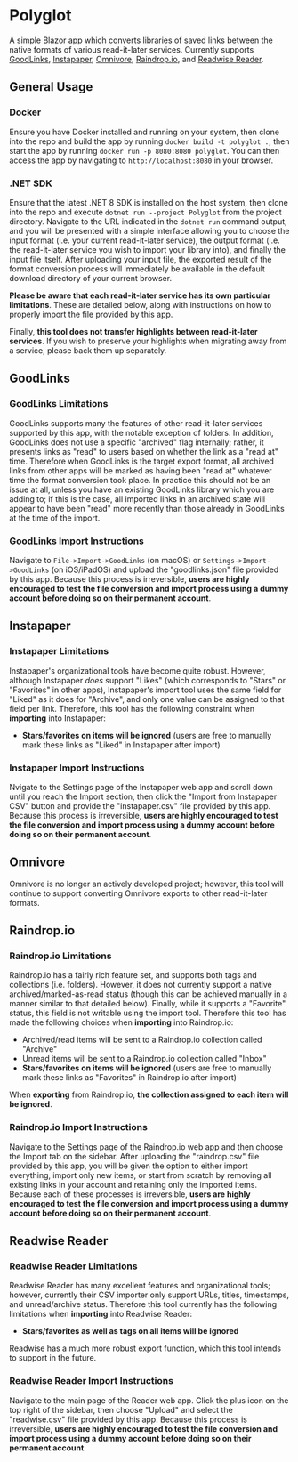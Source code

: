 # Polyglot

A simple Blazor app which converts libraries of saved links between the native formats of various read-it-later services. Currently supports [GoodLinks](https://goodlinks.app/), [Instapaper](https://www.instapaper.com/), [Omnivore](https://omnivore.app/), [Raindrop.io](https://raindrop.io/), and [Readwise Reader](https://readwise.io/read).

## General Usage

### Docker

Ensure you have Docker installed and running on your system, then clone into the repo and build the app by running `docker build -t polyglot .`, then start the app by running `docker run -p 8080:8080 polyglot`. You can then access the app by navigating to `http://localhost:8080` in your browser.

### .NET SDK

Ensure that the latest .NET 8 SDK is installed on the host system, then clone into the repo and execute `dotnet run --project Polyglot` from the project directory. Navigate to the URL indicated in the `dotnet run` command output, and you will be presented with a simple interface allowing you to choose the input format (i.e. your current read-it-later service), the output format (i.e. the read-it-later service you wish to import your library into), and finally the input file itself. After uploading your input file, the exported result of the format conversion process will immediately be available in the default download directory of your current browser.

**Please be aware that each read-it-later service has its own particular limitations**. These are detailed below, along with instructions on how to properly import the file provided by this app.

Finally, **this tool does not transfer highlights between read-it-later services**. If you wish to preserve your highlights when migrating away from a service, please back them up separately.

## GoodLinks

### GoodLinks Limitations

GoodLinks supports many the features of other read-it-later services supported by this app, with the notable exception of folders. In addition, GoodLinks does not use a specific "archived" flag internally; rather, it presents links as "read" to users based on whether the link as a "read at" time. Therefore when GoodLinks is the target export format, all archived links from other apps will be marked as having been "read at" whatever time the format conversion took place. In practice this should not be an issue at all, unless you have an existing GoodLinks library which you are adding to; if this is the case, all imported links in an archived state will appear to have been "read" more recently than those already in GoodLinks at the time of the import.

### GoodLinks Import Instructions

Navigate to `File->Import->GoodLinks` (on macOS) or `Settings->Import->GoodLinks` (on iOS/iPadOS) and upload the "goodlinks.json" file provided by this app. Because this process is irreversible, **users are highly encouraged to test the file conversion and import process using a dummy account before doing so on their permanent account**.

## Instapaper

### Instapaper Limitations

Instapaper's organizational tools have become quite robust. However, although Instapaper *does* support "Likes" (which corresponds to "Stars" or "Favorites" in other apps), Instapaper's import tool uses the same field for "Liked" as it does for "Archive", and only one value can be assigned to that field per link. Therefore, this tool has the following constraint when **importing** into Instapaper:

* **Stars/favorites on items will be ignored** (users are free to manually mark these links as "Liked" in Instapaper after import)

### Instapaper Import Instructions

Nvigate to the Settings page of the Instapaper web app and scroll down until you reach the Import section, then click the "Import from Instapaper CSV" button and provide the "instapaper.csv" file provided by this app. Because this process is irreversible, **users are highly encouraged to test the file conversion and import process using a dummy account before doing so on their permanent account**.

## Omnivore

Omnivore is no longer an actively developed project; however, this tool will continue to support converting Omnivore exports to other read-it-later formats.

## Raindrop.io

### Raindrop.io Limitations

Raindrop.io has a fairly rich feature set, and supports both tags and collections (i.e. folders). However, it does not currently support a native archived/marked-as-read status (though this can be achieved manually in a manner similar to that detailed below). Finally, while it supports a "Favorite" status, this field is not writable using the import tool. Therefore this tool has made the following choices when **importing** into Raindrop.io:

* Archived/read items will be sent to a Raindrop.io collection called "Archive"
* Unread items will be sent to a Raindrop.io collection called "Inbox"
* **Stars/favorites on items will be ignored** (users are free to manually mark these links as "Favorites" in Raindrop.io after import)

When **exporting** from Raindrop.io, **the collection assigned to each item will be ignored**.

### Raindrop.io Import Instructions

Navigate to the Settings page of the Raindrop.io web app and then choose the Import tab on the sidebar. After uploading the "raindrop.csv" file provided by this app, you will be given the option to either import everything, import only new items, or start from scratch by removing all existing links in your account and retaining only the imported items. Because each of these processes is irreversible, **users are highly encouraged to test the file conversion and import process using a dummy account before doing so on their permanent account**.

## Readwise Reader

### Readwise Reader Limitations

Readwise Reader has many excellent features and organizational tools; however, currently their CSV importer only support URLs, titles, timestamps, and unread/archive status. Therefore this tool currently has the following limitations when **importing** into Readwise Reader:

* **Stars/favorites as well as tags on all items will be ignored**

Readwise has a much more robust export function, which this tool intends to support in the future.

### Readwise Reader Import Instructions

Navigate to the main page of the Reader web app. Click the plus icon on the top right of the sidebar, then choose "Upload" and select the "readwise.csv" file provided by this app. Because this process is irreversible, **users are highly encouraged to test the file conversion and import process using a dummy account before doing so on their permanent account**.

